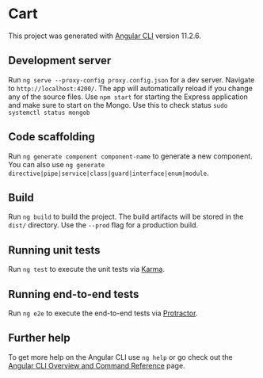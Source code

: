 # Cart

This project was generated with [Angular CLI](https://github.com/angular/angular-cli) version 11.2.6.

## Development server

Run `ng serve --proxy-config proxy.config.json` for a dev server. Navigate to `http://localhost:4200/`. The app will automatically reload if you change any of the source files.
Use `npm start` for starting the Express application and make sure to start on the Mongo. Use this to check status `sudo systemctl status mongob`

## Code scaffolding

Run `ng generate component component-name` to generate a new component. You can also use `ng generate directive|pipe|service|class|guard|interface|enum|module`.

## Build

Run `ng build` to build the project. The build artifacts will be stored in the `dist/` directory. Use the `--prod` flag for a production build.

## Running unit tests

Run `ng test` to execute the unit tests via [Karma](https://karma-runner.github.io).

## Running end-to-end tests

Run `ng e2e` to execute the end-to-end tests via [Protractor](http://www.protractortest.org/).

## Further help

To get more help on the Angular CLI use `ng help` or go check out the [Angular CLI Overview and Command Reference](https://angular.io/cli) page.

